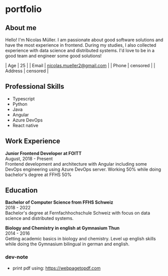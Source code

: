 # portfolio

## About me

Hello! I'm Nicolas Müller. I am passionate about good software solutions and have the most experience in frontend. During my studies, I also collected experience with data science and distributed systems. I'd love to be in a good team and engineer some good solutions!

| Age     | 25                           |
| Email   | nicolas.mueller2@gmail.com   |
| Phone   | censored                     |
| Address | censored                     |

## Professional Skills

* Typescript
* Python
* Java
* Angular
* Azure DevOps
* React native

## Work Experience

**Junior Frontend Developer at FOITT**  
August, 2018 - Present  
Frontend development and architecture with Angular including some DevOps engineering using Azure DevOps server. Working 50% while doing bachelor's degree at FFHS 50%

## Education
**Bachelor of Computer Science from FFHS Schweiz**  
2018 - 2022  
Bachelor's degree at Fernfachhochschule Schweiz with focus on data science and distributed systems.

**Biology and Chemistry in english at Gymnasium Thun**  
2014 - 2016  
Getting academic basics in biology and chemistry. Level up english skills while doing the Gymnasium bilingual in german and english.


### dev-note
* print pdf using: https://webpagetopdf.com